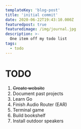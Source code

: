 ```yaml
---
templateKey: 'blog-post'
title: 'initial commit'
date: 2020-06-22T19:43:10.000Z
featuredpost: true
featuredimage: /img/journal.jpg
description: >-
  One item off my todo list
tags:
  - todo
---
```

# TODO

1. ~~Create website~~
1. Document past projects
1. Learn Go
1. Finish Audio Router (EAR)
1. Terminal game
1. Build bookshelf
1. Install outdoor speakers
